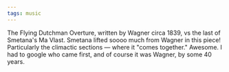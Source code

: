 ```yaml
---
tags: music
---
```


The Flying Dutchman Overture, written by Wagner circa 1839, vs the last of Smetana's Ma Vlast. Smetana lifted soooo much from Wagner in this piece! Particularly the climactic sections — where it "comes together." Awesome. I had to google who came first, and of course it was Wagner, by some 40 years.
